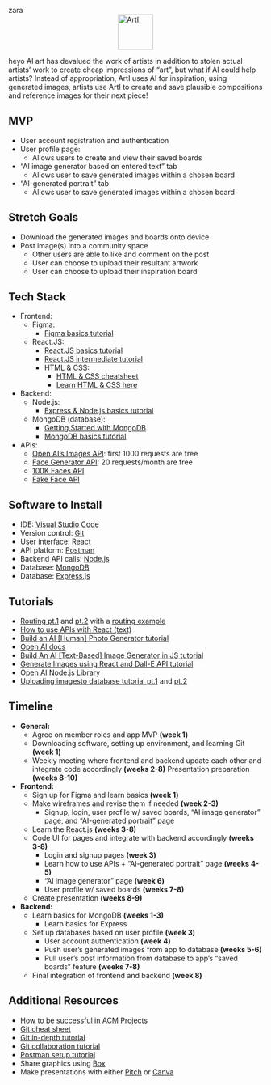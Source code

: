 

zara
<img src="https://tinypic.host/images/2023/01/24/ArtILogo.png"
     alt="ArtI"
     style="display: block;
        margin-left: auto;
        margin-right: auto;
        height: 70px;
        width: auto;" />

heyo
AI art has devalued the work of artists in addition to stolen actual artists’ work to create cheap impressions of “art”, but what if AI could help artists? Instead of appropriation, ArtI uses AI for inspiration; using generated images, artists use ArtI to create and save plausible compositions and reference images for their next piece!

## MVP

* User account registration and authentication
* User profile page:
    * Allows users to create and view their saved boards
* “AI image generator based on entered text” tab
    * Allows user to save generated images within a chosen board
* “AI-generated portrait” tab
    * Allows user to save generated images within a chosen board



## Stretch Goals

* Download the generated images and boards onto device
* Post image(s) into a community space
    * Other users are able to like and comment on the post
    * User can choose to upload their resultant artwork
    * User can choose to upload their inspiration board



## Tech Stack

* Frontend:
    * Figma:
        * [Figma basics tutorial](https://youtu.be/II-6dDzc-80)
    * React.JS:
        * [React.JS basics tutorial](https://youtu.be/w7ejDZ8SWv8)
        * [React.JS intermediate tutorial](https://youtu.be/bMknfKXIFA8)
        * HTML & CSS:
            * [HTML & CSS cheatsheet](https://ilovecoding.org/blog/htmlcss-cheatsheet)
            * [Learn HTML & CSS here](https://www.w3schools.com/)
* Backend: 
    * Node.js:
        * [Express & Node.js basics tutorial](https://youtu.be/G8uL0lFFoN0)
    * MongoDB (database):
        * [Getting Started with MongoDB](https://youtu.be/bBA9rUdqmgY)
        * [MongoDB basics tutorial](https://youtu.be/9cWm74DteMQ)
* APIs:
    * [Open AI’s Images API](https://beta.openai.com/docs/guides/images): first 1000 requests are free
    * [Face Generator API](https://rapidapi.com/arraybobo/api/facegen): 20 requests/month are free
    * [100K Faces API](https://github.com/ozgrozer/100k-faces)
    * [Fake Face API](https://hankhank10.github.io/fakeface/)



## Software to Install

* IDE: [Visual Studio Code](https://code.visualstudio.com/)
* Version control: [Git](https://git-scm.com/downloads)
* User interface: [React](https://reactjs.org/)
* API platform: [Postman](https://www.postman.com/downloads/)
* Backend API calls: [Node.js](https://nodejs.org/en/download/)
* Database: [MongoDB](https://docs.mongodb.com/manual/installation/)
* Database: [Express.js](https://expressjs.com/)



## Tutorials

* [Routing pt.1](https://youtu.be/aZGzwEjZrXc) and [pt.2](https://youtu.be/EmUa_tcSM-k) with a [routing example]()
* [How to use APIs with React (text)](https://rapidapi.com/blog/how-to-use-an-api-with-react/)
* [Build an AI [Human] Photo Generator tutorial](https://youtu.be/z5VH_XjDXK8)
* [Open AI docs](https://beta.openai.com/docs/guides/images)
* [Build An AI [Text-Based] Image Generator in JS tutorial](https://youtu.be/fU4o_BKaUZE)
* [Generate Images using React and Dall-E API tutorial](https://youtu.be/oacBV4tnuYQ)
* [Open AI Node.js Library](https://github.com/openai/openai-node)
* [Uploading imagesto database tutorial pt.1](https://youtu.be/dapS3HkX3Wc) and [pt.2](https://arosh-segar.medium.com/how-to-upload-images-using-multer-in-the-mern-stack-1c6bf691947e)



## Timeline

* **General:**
    * Agree on member roles and app MVP **(week 1)**
    * Downloading software, setting up environment, and learning Git **(week 1)**
    * Weekly meeting where frontend and backend update each other and integrate code accordingly **(weeks 2-8)**
    Presentation preparation **(weeks 8-10)**
* **Frontend:**
    * Sign up for Figma and learn basics **(week 1)**
    * Make wireframes and revise them if needed **(week 2-3)**
        * Signup, login, user profile w/ saved boards, “AI image generator” page, and “AI-generated portrait” page
    * Learn the React.js **(weeks 3-8)**
    * Code UI for pages and integrate with backend accordingly **(weeks 3-8)**
        * Login and signup pages **(week 3)**
        * Learn how to use APIs + “Ai-generated portrait” page **(weeks 4-5)**
        * “AI image generator” page **(week 6)**
        * User profile w/ saved boards **(weeks 7-8)**
    * Create presentation **(weeks 8-9)**
* **Backend:**
    * Learn basics for MongoDB **(weeks 1-3)**
        * Learn basics for Express
    * Set up databases based on user profile **(week 3)**
        * User account authentication **(week 4)**
        * Push user’s generated images from app to database **(weeks 5-6)**
        * Pull user’s post information from database to app’s “saved boards” feature **(weeks 7-8)**
    * Final integration of frontend and backend **(week 8)**




## Additional Resources
* [How to be successful in ACM Projects](https://docs.google.com/document/d/18Zi3DrKG5e6g5Bojr8iqxIu6VIGl86YBSFlsnJnlM88/edit?usp=sharing)
* [Git cheat sheet](https://education.github.com/git-cheat-sheet-education.pdf)
* [Git in-depth tutorial](https://youtu.be/RGOj5yH7evk)
* [Git collaboration tutorial](https://youtu.be/jhtbhSpV5YA)
* [Postman setup tutorial](https://youtu.be/3eHJkcA8mTs)
* Share graphics using [Box](https://utdallas.account.box.com/login)
* Make presentations with either [Pitch](https://pitch.com/) or [Canva](https://www.canva.com/)